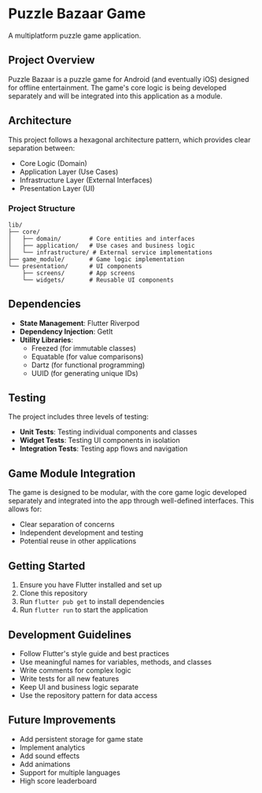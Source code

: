 # Puzzle Bazaar Game

A multiplatform puzzle game application.

## Project Overview

Puzzle Bazaar is a puzzle game for Android (and eventually iOS) designed for offline entertainment. The game's core logic is being developed separately and will be integrated into this application as a module.

## Architecture

This project follows a hexagonal architecture pattern, which provides clear separation between:

- Core Logic (Domain)
- Application Layer (Use Cases)
- Infrastructure Layer (External Interfaces)
- Presentation Layer (UI)

### Project Structure

```
lib/
├── core/
│   ├── domain/        # Core entities and interfaces
│   ├── application/   # Use cases and business logic
│   └── infrastructure/ # External service implementations
├── game_module/       # Game logic implementation
└── presentation/      # UI components
    ├── screens/       # App screens
    └── widgets/       # Reusable UI components
```

## Dependencies

- **State Management**: Flutter Riverpod
- **Dependency Injection**: GetIt
- **Utility Libraries**:
  - Freezed (for immutable classes)
  - Equatable (for value comparisons)
  - Dartz (for functional programming)
  - UUID (for generating unique IDs)

## Testing

The project includes three levels of testing:

- **Unit Tests**: Testing individual components and classes
- **Widget Tests**: Testing UI components in isolation
- **Integration Tests**: Testing app flows and navigation

## Game Module Integration

The game is designed to be modular, with the core game logic developed separately and integrated into the app through well-defined interfaces. This allows for:

- Clear separation of concerns
- Independent development and testing
- Potential reuse in other applications

## Getting Started

1. Ensure you have Flutter installed and set up
2. Clone this repository
3. Run `flutter pub get` to install dependencies
4. Run `flutter run` to start the application

## Development Guidelines

- Follow Flutter's style guide and best practices
- Use meaningful names for variables, methods, and classes
- Write comments for complex logic
- Write tests for all new features
- Keep UI and business logic separate
- Use the repository pattern for data access

## Future Improvements

- Add persistent storage for game state
- Implement analytics
- Add sound effects
- Add animations
- Support for multiple languages
- High score leaderboard
